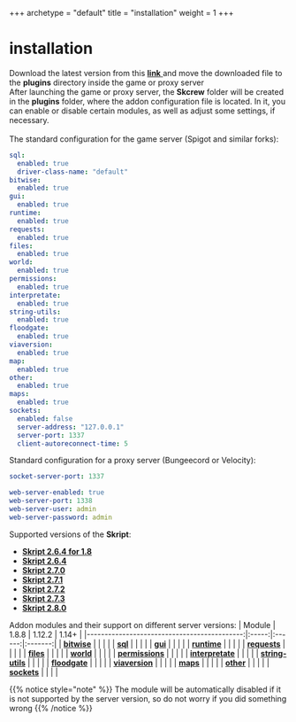 +++
archetype = "default"
title = "installation"
weight = 1
+++
# installation
Download the latest version from this [**link** <i class="fas fa-link"></i>](https://github.com/crewpvp/skcrew/releases/latest/download/Skcrew.jar) and move the downloaded file to the **plugins** directory inside the game or proxy server
\
After launching the game or proxy server, the **Skcrew** folder will be created in the **plugins** folder, where the addon configuration file is located. In it, you can enable or disable certain modules, as well as adjust some settings, if necessary.
\
\
The standard configuration for the game server (Spigot and similar forks):
```yaml
sql:
  enabled: true
  driver-class-name: "default"
bitwise:
  enabled: true
gui:
  enabled: true
runtime:
  enabled: true
requests:
  enabled: true
files:
  enabled: true
world:
  enabled: true
permissions:
  enabled: true
interpretate:
  enabled: true
string-utils:
  enabled: true
floodgate:
  enabled: true
viaversion:
  enabled: true
map:
  enabled: true
other:
  enabled: true
maps:
  enabled: true
sockets:
  enabled: false
  server-address: "127.0.0.1"
  server-port: 1337
  client-autoreconnect-time: 5
```

Standard configuration for a proxy server (Bungeecord or Velocity):
```yaml
socket-server-port: 1337

web-server-enabled: true
web-server-port: 1338
web-server-user: admin
web-server-password: admin
``` 


Supported versions of the **Skript**:
- [**Skript 2.6.4 for 1.8** <i class="fas fa-link"></i>](https://github.com/Matocolotoe/Skript-1.8/releases/tag/2.6.4-for-1.8)
- [**Skript 2.6.4** <i class="fas fa-link"></i>](https://github.com/SkriptLang/Skript/releases/tag/2.6.4)
- [**Skript 2.7.0** <i class="fas fa-link"></i>](https://github.com/SkriptLang/Skript/releases/tag/2.7.0)
- [**Skript 2.7.1** <i class="fas fa-link"></i>](https://github.com/SkriptLang/Skript/releases/tag/2.7.1)
- [**Skript 2.7.2** <i class="fas fa-link"></i>](https://github.com/SkriptLang/Skript/releases/tag/2.7.2)
- [**Skript 2.7.3** <i class="fas fa-link"></i>](https://github.com/SkriptLang/Skript/releases/tag/2.7.3)
- [**Skript 2.8.0** <i class="fas fa-link"></i>](https://github.com/SkriptLang/Skript/releases/tag/2.8.0)

Addon modules and their support on different server versions:
| Module                                      | 1.8.8 | 1.12.2 | 1.14+   |
|--------------------------------------------:|:-----:|:------:|:-------:|
| [**bitwise**](../modules/bitwise)           |  <green><i class="fas fa-check"></i></green>   |   <green><i class="fas fa-check"></i></green>   |   <green><i class="fas fa-check"></i></green>   |
| [**sql**](../modules/sql)                   |  <green><i class="fas fa-check"></i></green>   |   <green><i class="fas fa-check"></i></green>   |   <green><i class="fas fa-check"></i></green>   |
| [**gui**](../modules/gui)                   |  <green><i class="fas fa-check"></i></green>   |   <green><i class="fas fa-check"></i></green>   |   <green><i class="fas fa-check"></i></green>   |
| [**runtime**](../modules/gui)               |  <green><i class="fas fa-check"></i></green>   |   <green><i class="fas fa-check"></i></green>   |   <green><i class="fas fa-check"></i></green>   |
| [**requests**](../modules/requests)         |  <green><i class="fas fa-check"></i></green>   |   <green><i class="fas fa-check"></i></green>   |   <green><i class="fas fa-check"></i></green>   |
| [**files**](../modules/files)               |  <green><i class="fas fa-check"></i></green>   |   <green><i class="fas fa-check"></i></green>   |   <green><i class="fas fa-check"></i></green>   |
| [**world**](../modules/world)               |  <green><i class="fas fa-check"></i></green>   |   <green><i class="fas fa-check"></i></green>   |   <green><i class="fas fa-check"></i></green>   |
| [**permissions**](../modules/permissions)   |  <green><i class="fas fa-check"></i></green>   |   <green><i class="fas fa-check"></i></green>   |   <green><i class="fas fa-check"></i></green>   |
| [**interpretate**](../modules/interpretate) |  <green><i class="fas fa-check"></i></green>   |   <green><i class="fas fa-check"></i></green>   |   <green><i class="fas fa-check"></i></green>   |
| [**string-utils**](../modules/string-utils) |  <green><i class="fas fa-check"></i></green>   |   <green><i class="fas fa-check"></i></green>   |   <green><i class="fas fa-check"></i></green>   |
| [**floodgate**](../modules/floodgate)       |  <green><i class="fas fa-check"></i></green>   |   <green><i class="fas fa-check"></i></green>   |   <green><i class="fas fa-check"></i></green>   |
| [**viaversion**](../modules/viaversion)     |  <green><i class="fas fa-check"></i></green>   |   <green><i class="fas fa-check"></i></green>   |   <green><i class="fas fa-check"></i></green>   |
| [**maps**](../modules/maps)                 |  <red><i class="fas fa-xmark fa-lg"></i></red> |   <red><i class="fas fa-xmark fa-lg"></i></red> |   <green><i class="fas fa-check"></i></green>   |
| [**other**](../modules/other)               |  <green><i class="fas fa-check"></i></green>   |   <green><i class="fas fa-check"></i></green>   |   <green><i class="fas fa-check"></i></green>   | 
| [**sockets**](../modules/sockets)           |  <green><i class="fas fa-check"></i></green>   |   <green><i class="fas fa-check"></i></green>   |   <green><i class="fas fa-check"></i></green>   |


{{% notice style="note" %}}
The module will be automatically disabled if it is not supported by the server version, so do not worry if you did something wrong <yellow><i class="fas fa-smile"></i></yellow>
{{% /notice %}}